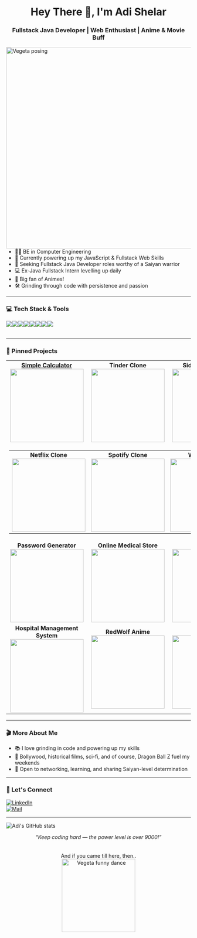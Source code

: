 
<h1 align="center">Hey There 👋, I'm Adi Shelar</h1>
<h3 align="center">Fullstack Java Developer | Web Enthusiast | Anime & Movie Buff</h3>

<img src="https://media4.giphy.com/media/v1.Y2lkPTc5MGI3NjExbmJ4dGgyeGs5ajk5ZnllZnFlZnQxdHVyZ2lhYnp1bzVpODBzeHgweCZlcD12MV9pbnRlcm5hbF9naWZfYnlfaWQmY3Q9Zw/thZQwkCyXSmelSTWru/giphy.gif" width="550" align="right" alt="Vegeta posing">

---

- 🧑‍💻 BE in Computer Engineering
- 🌱 Currently powering up my JavaScript & Fullstack Web Skills
- 🎯 Seeking Fullstack Java Developer roles worthy of a Saiyan warrior
- 💻 Ex-Java Fullstack Intern levelling up daily
- 🎥 Big fan of Animes!
- 🛠️ Grinding through code with persistence and passion

---

### 💻 Tech Stack & Tools

<table>
  <tr><img src="https://img.shields.io/badge/HTML5-informational?style=for-the-badge&logo=html5&logoColor=white" 🎓✅/></tr>
  <tr><img src="https://img.shields.io/badge/CSS3-informational?style=for-the-badge&logo=css3&logoColor=white" 🎓✅/></tr>
  <tr><img src="https://img.shields.io/badge/Javascript-informational?style=for-the-badge&logo=javascript&logoColor=white" 🎓✅/></tr>
  <tr><img src="https://img.shields.io/badge/Java-informational?style=for-the-badge&logo=java&logoColor=white"  🎓✅/></tr>
  
  <tr><img src="https://img.shields.io/badge/MySQL-informational?style=for-the-badge&logo=mysql&logoColor=white" 🎓✅/></tr>
  <tr><img src="https://img.shields.io/badge/React-informational?style=for-the-badge&logo=react&logoColor=white"/></tr>
  <tr><img src="https://img.shields.io/badge/Spring_Boot-informational?style=for-the-badge&logo=spring-boot&logoColor=white" 🎓✅/></tr>
  <tr><img src="https://img.shields.io/badge/Git-informational?style=for-the-badge&logo=git&logoColor=white" 🎓✅/></tr>
</table>


---

### 📌 Pinned Projects

<div align="center">

  <table>
    <tr>
      <td align="center" width="200" height="150">
        <a href="https://github.com/ADI190717/Javascript_Projects/tree/Simple_Projects/Simple%20Calculator"><b>Simple Calculator</b><br></a>
        <img src="https://media3.giphy.com/media/v1.Y2lkPTc5MGI3NjExbGVuNmlsc2U1NHh5djk4bWJxOWJiNTZoMGU4MW1ndXJla3NneXRpaiZlcD12MV9pbnRlcm5hbF9naWZfYnlfaWQmY3Q9Zw/fRhSHzQ4NXOdrHIZJd/giphy.gif" width="200">
      </td>
      <td align="center" width="200" height="150">
        <b>Tinder Clone</b><br>
        <img src="https://media0.giphy.com/media/v1.Y2lkPTc5MGI3NjExOGFheGxqYmVncWN6bmE3ejZ1eHV0M2l4Zzh6am84NW9ydWlyMXJleCZlcD12MV9pbnRlcm5hbF9naWZfYnlfaWQmY3Q9Zw/qg7S7qVMCqP1C/giphy.gif" width="200">
      </td>
      <td align="center" width="200" height="150">
        <b>SidCup Golf Clone</b><br>
        <img src="https://media1.giphy.com/media/v1.Y2lkPTc5MGI3NjExeDUyeHpxM3IxcWxoZjNqenk1MjVzaTM1NzFwOThpczJza2RpaGRxaSZlcD12MV9pbnRlcm5hbF9naWZfYnlfaWQmY3Q9Zw/2t8jyWKydrHcQ/giphy.gif" width="200">
      </td>
    </tr>
    <tr>
      <td colspan="3" align="center">
        <table>
          <tr>
            <td align="center" width="200" height="150">
              <b>Netflix Clone</b><br>
              <img src="https://media3.giphy.com/media/v1.Y2lkPTc5MGI3NjExYjJ5bnYwdHIzMG52dXE0Y2pwMG1oZHpmczRvcGh2a2o5MWxrbTl1eSZlcD12MV9pbnRlcm5hbF9naWZfYnlfaWQmY3Q9Zw/wqfIdmAFqwola/giphy.gif" width="200">
            </td>
            <td align="center" width="200" height="150">
              <b>Spotify Clone</b><br>
              <img src="https://media4.giphy.com/media/v1.Y2lkPTc5MGI3NjExcXJuMGVwOWxmY2x6aGg4dmp4bnh0OWxlcnA1dXFqZzNmcDAyZjBvbSZlcD12MV9pbnRlcm5hbF9naWZfYnlfaWQmY3Q9Zw/svw5mZJdFB41G/giphy.gif" width="200">
            </td>
            <td align="center" width="200" height="150">
              <b>Weather App</b><br>
              <img src="https://media1.giphy.com/media/v1.Y2lkPTc5MGI3NjExanpwMHNqMzJ6Y3c4cDZhcjFyM3ptajJtNjI3c2tzOXpuNW1zYXhxcyZlcD12MV9pbnRlcm5hbF9naWZfYnlfaWQmY3Q9Zw/za5xikuRr0OzK/giphy.gif" width="200">
            </td>
          </tr>
        </table>
      </td>
    </tr>

<tr>
  <td align="center" width="200" height="150">
    <b>Password Generator</b><br>
    <img src="https://media3.giphy.com/media/v1.Y2lkPTc5MGI3NjExMHFzNmptMHJsdWplZGVibXRnZWt1aHhyZmRyaTB2djRoZnVrOHNqMyZlcD12MV9pbnRlcm5hbF9naWZfYnlfaWQmY3Q9Zw/loXfQtPqLxGmbLs9h2/giphy.gif" width="200">
  </td>
  <td align="center" width="200" height="150">
    <b>Online Medical Store</b><br>
    <img src="https://media2.giphy.com/media/v1.Y2lkPTc5MGI3NjExbWE0bXlvd2twYjZ4dWt0bnp2eHBrd3JhYmxza3JmNjFvNmk1Mzg3ZSZlcD12MV9pbnRlcm5hbF9naWZfYnlfaWQmY3Q9Zw/3o6ZsYB8qIkt6EFdgQ/giphy.gif" width="200">
  </td>
  <td align="center" width="200" height="150">
    <b>My Portfolio</b><br>
    <img src="https://media2.giphy.com/media/v1.Y2lkPTc5MGI3NjExaG1rczh3Zmw1ZnZsaXc3bGw2emxiN28zOHNvN3N0aW50OG12NmZibSZlcD12MV9pbnRlcm5hbF9naWZfYnlfaWQmY3Q9Zw/XWlhicKYRKKKgepIBP/giphy.gif" width="200">
  </td>
</tr>


<tr>
  <td align="center" width="200" height="150">
    <b>Hospital Management System</b><br>
    <img src="https://media1.giphy.com/media/v1.Y2lkPTc5MGI3NjExaTh4a3lhODE1bzdjc3cyMGkyb2VqZXNzcWJydTI0dGNtNmY2ZHZwMCZlcD12MV9pbnRlcm5hbF9naWZfYnlfaWQmY3Q9Zw/vHqYqMzqQYl7wdetsS/giphy.gif" width="200">
  </td>
  
  <td align="center" width="200" height="150">
    <b>RedWolf Anime</b><br>
    <img src="https://media2.giphy.com/media/v1.Y2lkPTc5MGI3NjExNnJib3cxYXp3YjlrcnVocGcxMWlvNDhlYzhnbm1nMmFnZmgxb3hzaSZlcD12MV9pbnRlcm5hbF9naWZfYnlfaWQmY3Q9Zw/Ku1FyPdoBXVg4/giphy.gif" width="200">
  </td>
  
  <td align="center" width="200" height="150">
    <b>Portfolio 2</b><br>
    <img src="https://media1.giphy.com/media/v1.Y2lkPTc5MGI3NjExcGQ0cmIyOWl6OWM5OWRoZHRyN2Jxajl2MmEya3RjaHBpY2J6cmZoNSZlcD12MV9pbnRlcm5hbF9naWZfYnlfaWQmY3Q9Zw/znsAD4fS3Z2g6wA55a/giphy.gif" width="200">
  </td>
</tr>

    



    
  </table>

</div>

---

### 🎬 More About Me
- 📚 I love grinding in code and powering up my skills  
- 🍿 Bollywood, historical films, sci-fi, and of course, Dragon Ball Z fuel my weekends  
- 🤝 Open to networking, learning, and sharing Saiyan-level determination

---

### 🚀 Let's Connect
[![LinkedIn](https://img.shields.io/badge/LinkedIn-blue?style=for-the-badge&logo=linkedin&logoColor=white)](https://www.linkedin.com/in/adi190717)  
[![Mail](https://img.shields.io/badge/Email-informational?style=for-the-badge&logo=gmail&logoColor=white)](mailto:adishelar2001@gmail.com)  

---

![Adi's GitHub stats](https://github-readme-stats.vercel.app/api?username=ADI190717&show_icons=true&hide_title=true&theme=radical)

<p align="center">
  <i>“Keep coding hard — the power level is over 9000!”</i>  
  <br>
  <br><br>
  And if you came till here, then.. 
  <br>
  <img src="https://media3.giphy.com/media/v1.Y2lkPTc5MGI3NjExbjV5c2g4N3JsZWUyZG13eW03angwMmJ6c3ZtZTBmdTFldW5hZTB2ZiZlcD12MV9pbnRlcm5hbF9naWZfYnlfaWQmY3Q9Zw/3oz8xIsloV7zOmt81G/giphy.gif" width="200" alt="Vegeta funny dance">
</p>
